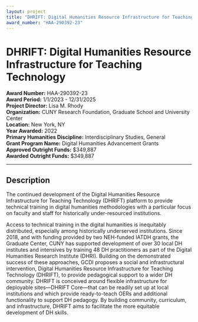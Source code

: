 ```yaml
---
layout: project
title: "DHRIFT: Digital Humanities Resource Infrastructure for Teaching Technology"
award_number: "HAA-290392-23"
---
```



# DHRIFT: Digital Humanities Resource Infrastructure for Teaching Technology

**Award Number:** HAA-290392-23  
**Award Period:** 1/1/2023 - 12/31/2025  
**Project Director:** Lisa M. Rhody  
**Organization:** CUNY Research Foundation, Graduate School and University Center  
**Location:** New York, NY  
**Year Awarded:** 2022  
**Primary Humanities Discipline:** Interdisciplinary Studies, General  
**Grant Program Name:** Digital Humanities Advancement Grants  
**Approved Outright Funds:** $349,887  
**Awarded Outright Funds:** $349,887  

---

## Description

<p>The continued development of the Digital
Humanities Resource Infrastructure for Teaching Technology (DHRIFT) platform to
provide technical training in digital humanities methodologies with a
particular focus on faculty and staff for historically under-resourced
institutions. </p>
<p>Access to technical training in the digital humanities is inequitably distributed, especially among historically underserved institutions. Since 2018, and with funding provided by two NEH-funded IATDH grants, the Graduate Center, CUNY has supported development of over 30 local DH institutes and intensives by training 48 DH practitioners as part of the Digital Humanities Research Institute (DHRI). Building on the demonstrated success of these approaches, GCDI proposes a social and infrastructural intervention, Digital Humanities Resource Infrastructure for Teaching Technology (DHRIFT), to provide pedagogical support to a wider DH community. DHRIFT is conceived around flexible infrastructure for deployable sites—DHRIFT Core—that can be readily set up at local institutions and which provide ready-to-teach OERs and additional functionality to support DH pedagogy. By building community, curriculum, and infrastructure, DHRIFT aims to facilitate the more equitable development of DH skills.</p>
